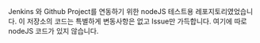 Jenkins 와 Github Project를 연동하기 위한 nodeJS 테스트용 레포지토리였었습니다.
이 저장소의 코드는 특별하게 변동사항은 없고 Issue만 가득합니다.
여기에 따로 nodeJS 코드가 있지 않습니다.
